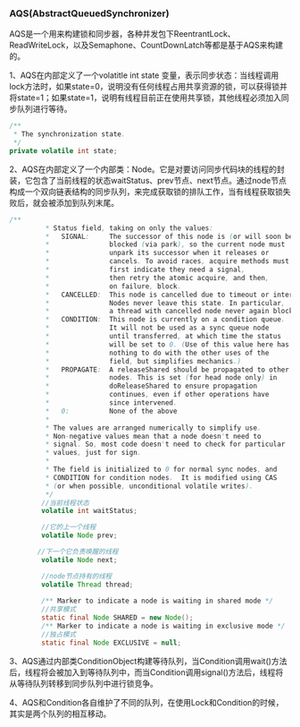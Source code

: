 ### AQS(AbstractQueuedSynchronizer)

AQS是一个用来构建锁和同步器，各种并发包下ReentrantLock、ReadWriteLock，以及Semaphone、CountDownLatch等都是基于AQS来构建的。

1、AQS在内部定义了一个volatitle int state 变量，表示同步状态：当线程调用lock方法时，如果state=0，说明没有任何线程占用共享资源的锁，可以获得锁并将state=1；如果state=1，说明有线程目前正在使用共享锁，其他线程必须加入同步队列进行等待。

```java
/**
 * The synchronization state.
 */
private volatile int state;
```

2、AQS在内部定义了一个内部类：Node。它是对要访问同步代码块的线程的封装，它包含了当前线程的状态waitStatus、prev节点、next节点。通过node节点构成一个双向链表结构的同步队列，来完成获取锁的排队工作，当有线程获取锁失败后，就会被添加到队列末尾。

```java
/**
         * Status field, taking on only the values:
         *   SIGNAL:     The successor of this node is (or will soon be)
         *               blocked (via park), so the current node must
         *               unpark its successor when it releases or
         *               cancels. To avoid races, acquire methods must
         *               first indicate they need a signal,
         *               then retry the atomic acquire, and then,
         *               on failure, block.
         *   CANCELLED:  This node is cancelled due to timeout or interrupt.
         *               Nodes never leave this state. In particular,
         *               a thread with cancelled node never again blocks.
         *   CONDITION:  This node is currently on a condition queue.
         *               It will not be used as a sync queue node
         *               until transferred, at which time the status
         *               will be set to 0. (Use of this value here has
         *               nothing to do with the other uses of the
         *               field, but simplifies mechanics.)
         *   PROPAGATE:  A releaseShared should be propagated to other
         *               nodes. This is set (for head node only) in
         *               doReleaseShared to ensure propagation
         *               continues, even if other operations have
         *               since intervened.
         *   0:          None of the above
         *
         * The values are arranged numerically to simplify use.
         * Non-negative values mean that a node doesn't need to
         * signal. So, most code doesn't need to check for particular
         * values, just for sign.
         *
         * The field is initialized to 0 for normal sync nodes, and
         * CONDITION for condition nodes.  It is modified using CAS
         * (or when possible, unconditional volatile writes).
         */
		//当前线程状态
        volatile int waitStatus;

        //它的上一个线程
        volatile Node prev;

       //下一个它负责唤醒的线程
        volatile Node next;

        //node节点持有的线程
        volatile Thread thread;
		
		/** Marker to indicate a node is waiting in shared mode */
		//共享模式
        static final Node SHARED = new Node();
        /** Marker to indicate a node is waiting in exclusive mode */
		//独占模式
        static final Node EXCLUSIVE = null;
```

3、AQS通过内部类ConditionObject构建等待队列，当Condition调用wait()方法后，线程将会被加入到等待队列中，而当Condition调用signal()方法后，线程将从等待队列转移到同步队列中进行锁竞争。

4、AQS和Condition各自维护了不同的队列，在使用Lock和Condition的时候，其实是两个队列的相互移动。

